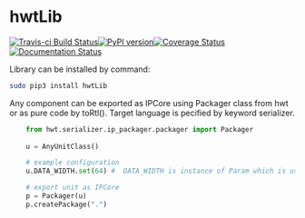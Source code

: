 # hwtLib

[![Travis-ci Build Status](https://travis-ci.org/Nic30/hwtLib.png?branch=master)](https://travis-ci.org/Nic30/hwtLib)[![PyPI version](https://badge.fury.io/py/hwtLib.svg)](http://badge.fury.io/py/hwtLib)[![Coverage Status](https://coveralls.io/repos/github/Nic30/hwtLib/badge.svg?branch=master)](https://coveralls.io/github/Nic30/hwtLib?branch=master)[![Documentation Status](https://readthedocs.org/projects/hwtlib/badge/?version=latest)](http://hwtlib.readthedocs.io/en/latest/?badge=latest)
 
Library can be installed by command: 
``` bash
sudo pip3 install hwtLib
```


Any component can be exported as IPCore using Packager class from hwt or as pure code by toRtl().
Target language is pecified by keyword serializer.
```python
    from hwt.serializer.ip_packager.packager import Packager
    
    u = AnyUnitClass()

    # example configuration
    u.DATA_WIDTH.set(64) #  DATA_WIDTH is instance of Param which is used to mark config

    # export unit as IPCore
    p = Packager(u)
    p.createPackage(".")
```
